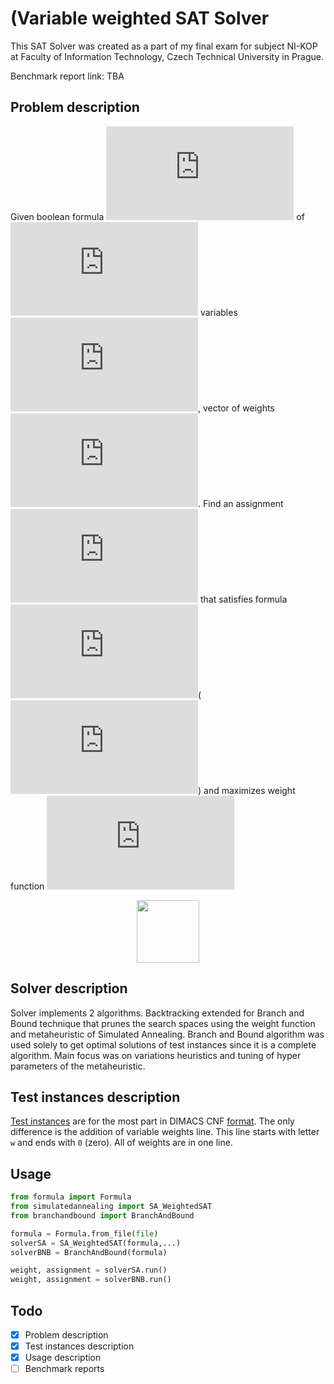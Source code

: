 # (Variable weighted SAT Solver

This SAT Solver was created as a part of my final exam for subject NI-KOP at Faculty of Information Technology, Czech Technical University in Prague.

Benchmark report link: TBA

## Problem description

Given boolean formula ![f](https://latex.codecogs.com/svg.latex?F) of ![n](https://latex.codecogs.com/svg.latex?n) variables ![X](https://latex.codecogs.com/svg.latex?X%20%3D%20%28x_1%2C...%2Cx_n%29), vector of weights ![W](https://latex.codecogs.com/svg.latex?W%20%3D%20%28w_1%2C...%2Cw_n%29). Find an assignment ![Y](https://latex.codecogs.com/svg.latex?Y%20%3D%20%28y_1%2C...%2Cy_n%29) that satisfies formula  ![F](https://latex.codecogs.com/svg.latex?F)(![FYeq1](https://latex.codecogs.com/svg.latex?F%28Y%29%3D1)) and maximizes weight function ![c](https://latex.codecogs.com/svg.latex?c)

<p align="center">
  <img width="100"  src="https://latex.codecogs.com/svg.latex?c%28Y%2CW%29%20%3D%5Csum_%7Bi%3D1%7D%5En%20y_i%20w_i">
</p>

## Solver description

Solver implements 2 algorithms. Backtracking extended for Branch and Bound technique that prunes the search spaces using the weight function and metaheuristic of Simulated Annealing. Branch and Bound algorithm was used solely to get optimal solutions of test instances since it is a complete algorithm. Main focus was on variations heuristics and tuning of hyper parameters of the metaheuristic.

## Test instances description

[Test instances](test/) are for the most part in DIMACS CNF [format](https://people.sc.fsu.edu/~jburkardt/data/cnf/cnf.html). The only difference is the addition of variable weights line. This line starts with letter `w` and ends with `0` (zero). All of weights are in one line.

## Usage

```python
from formula import Formula
from simulatedannealing import SA_WeightedSAT
from branchandbound import BranchAndBound

formula = Formula.from_file(file)
solverSA = SA_WeightedSAT(formula,...)
solverBNB = BranchAndBound(formula)

weight, assignment = solverSA.run()
weight, assignment = solverBNB.run()
```

## Todo

- [x] Problem description
- [x] Test instances description
- [x] Usage description
- [ ] Benchmark reports
